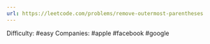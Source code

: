 ```yaml
---
url: https://leetcode.com/problems/remove-outermost-parentheses
---
```


Difficulty: #easy
Companies: #apple #facebook #google